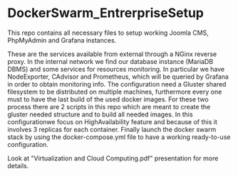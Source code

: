 # DockerSwarm_EntrerpriseSetup

This repo contains all necessary files to setup working Joomla CMS, PhpMyAdmin and Grafana instances.

These are the services available from external through a NGinx reverse proxy.
In the internal network we find our database instance (MariaDB DBMS) and some services for resources monitoring.
In particular we have NodeExporter, CAdvisor and Prometheus, which will be queried by Grafana in order to obtain monitoring info.
The configuration need a Gluster shared filesystem to be distributed on multiple machines, furthermore every one must to have the last build of the used docker images. For these two process there are 2 scripts in this repo which are meant to create the gluster needed structure and to build all needed images.
In this configurationwe focus on HighAvailability feature and because of this it involves 3 replicas for each container.
Finally launch the docker swarm stack by using the docker-compose.yml file to have a working ready-to-use configuration.

Look at "Virtualization and Cloud Computing.pdf" presentation for more details.

